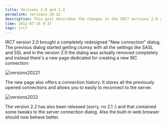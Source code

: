 ```yaml
---
title: Versions 2.0 and 2.2
permalink: versions-20-22
description: This post describes the changes in the IRC7 versions 2.0 and 2.2
time: 2012-07-16 9:37
tags: irc7
---
```


IRC7 version 2.0 brought a completely redesigned "New connection" dialog. The previous dialog started getting clumsy with all the settings like SASL and SSL and in the version 2.0 the dialog was actually removed completely and instead there's a new page dedicated for creating a new IRC connection:

![versions20221](/irc/blog/content/versions20221.png)

The new page also offers a connection history.  It stores all the previously opened connections and allows you to easily to reconnect to the server.

![versions2022](/irc/blog/content/versions2022.png)

The version 2.2 has also been released (sorry, no 2.1 :) and that contained some tweaks to the server connection dialog. Also the built-in web browser should now behave better.